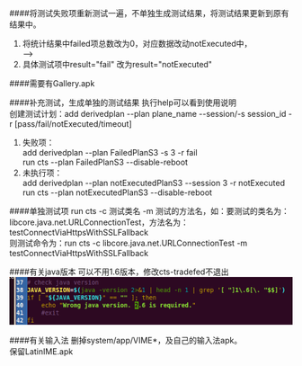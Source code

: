 

####将测试失败项重新测试一遍，不单独生成测试结果，将测试结果更新到原有结果中。
1. 将统计结果中failed项总数改为0，对应数据改动notExecuted中，<Summary failed="35" notExecuted="0" timeout="0" pass="24862" /> --><Summary failed="34" notExecuted="1" timeout="0" pass="24862" />
2. 具体测试项中result="fail" 改为result="notExecuted"

####需要有Gallery.apk

####补充测试，生成单独的测试结果
执行help可以看到使用说明  
创建测试计划：add derivedplan --plan plane_name --session/-s session_id -r [pass/fail/notExecuted/timeout]
1. 失败项：  
add derivedplan --plan FailedPlanS3 -s 3 -r fail  
run cts --plan FailedPlanS3 --disable-reboot  
2. 未执行项：   
add derivedplan --plan notExecutedPlanS3 --session 3 -r notExecuted  
run cts --plan notExecutedPlanS3 --disable-reboot  

####单独测试项
run cts -c 测试类名 -m 测试的方法名，如：要测试的类名为： libcore.java.net.URLConnectionTest，方法名为：testConnectViaHttpsWithSSLFallback  
则测试命令为：run cts -c  libcore.java.net.URLConnectionTest  -m  testConnectViaHttpsWithSSLFallback  

####有关java版本
可以不用1.6版本，修改cts-tradefed不退出  
![pic_001](res/Accumulating_cts/cts_001.png)  

####有关输入法
删掉system/app/VIME*，及自己的输入法apk。  
保留LatinIME.apk  

